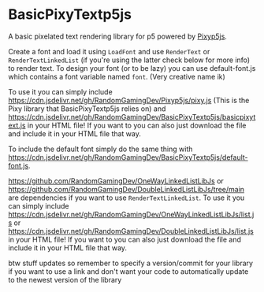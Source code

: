# BasicPixyTextp5js
A basic pixelated text rendering library for p5 powered by [Pixyp5js](https://github.com/RandomGamingDev/Pixyp5js).

Create a font and load it using `LoadFont` and use `RenderText` or `RenderTextLinkedList` (if you're using the latter check below for more info) to render text. To design your font (or to be lazy) you can use
default-font.js which contains a font variable named `font`. (Very creative name ik)

To use it you can simply include https://cdn.jsdelivr.net/gh/RandomGamingDev/Pixyp5js/pixy.js (This is the Pixy library that BasicPixyTextp5js relies on) and https://cdn.jsdelivr.net/gh/RandomGamingDev/BasicPixyTextp5js/basicpixytext.js in your HTML file!
If you want to you can also just download the file and include it in your HTML file that way.

To include the default font simply do the same thing with https://cdn.jsdelivr.net/gh/RandomGamingDev/BasicPixyTextp5js/default-font.js.

https://github.com/RandomGamingDev/OneWayLinkedListLibJs or https://github.com/RandomGamingDev/DoubleLinkedListLibJs/tree/main are dependencies if you want to use `RenderTextLinkedList`. To use it you can simply include https://cdn.jsdelivr.net/gh/RandomGamingDev/OneWayLinkedListLibJs/list.js or https://cdn.jsdelivr.net/gh/RandomGamingDev/DoubleLinkedListLibJs/list.js in your HTML file! If you want to you can also just download the file and include it in your HTML file that way.

btw stuff updates so remember to specify a version/commit for your library if you want to use a link and don't want your code to automatically update to the newest version of the library
